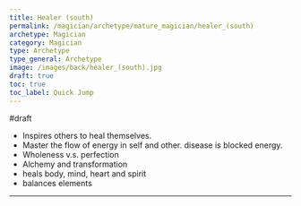 ```yaml
---
title: Healer (south)
permalink: /magician/archetype/mature_magician/healer_(south)
archetype: Magician
category: Magician
type: Archetype
type_general: Archetype
image: /images/back/healer_(south).jpg
draft: true
toc: true
toc_label: Quick Jump
---
```

#draft   
- Inspires others to heal themselves.  
- Master the flow of energy in self and other. disease is blocked energy.   
- Wholeness v.s. perfection  
- Alchemy and transformation  
- heals body, mind, heart and spirit  
- balances elements
---
